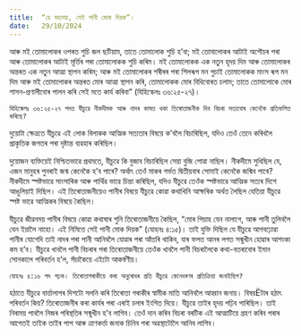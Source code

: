 ```yaml
---
title:  “হে মহাশয়, সেই পানী মোক দিয়ক”।
date:   29/10/2024
---
```


আৰু মই তোমালোকৰ ওপৰত শুচি জল ছটিয়াম, তাতে তোমালোক শুচি হ’বা; মই তোমালোকৰ আটাই অশৌচৰ পৰা আৰু তোমালোকৰ আটাই মূৰ্ত্তিৰ পৰা তোমালোকক শুচি কৰিম। মই তোমালোকক এক নতুন হৃদয় দিম আৰু তোমালোকৰ অন্তৰত এক নতুন আত্মা স্থাপন কৰিম; আৰু মই তোমালোকৰ শৰীৰৰ পৰা শিলৰূপ মন গুচাই তোমালোকক মাংস ৰূপ মন দিম আৰু মই তোমালোকৰ অন্তৰত মোৰ আত্মা স্থাপন কৰি, তোমালোকক মোৰ বিধিবোৰত চলাম; তাতে তোমালোকে মোৰ শাসন-প্ৰণালীবোৰ পালন কৰি সেই মতে কাৰ্য কৰিবা” (যিহিস্কেলঃ ৩৬:২৫-২৭)।

`যিহিস্কেলঃ ৩৬:২৫-২৭ পদত যীচুৱে নীকদীমক আৰু নাদৰ কাষত থকা তিৰোতাজনীক দিব বিচৰা সত্যবোৰ কেনেকৈ প্ৰতিফলিত কৰিছে?`

দুয়োটা ক্ষেত্ৰতে যীচুৱে এই লোক বিলাকক আত্মিক সত্যতাৰ বিষয়ে ক’বলৈ বিচাৰিছিল, যদিও তেওঁ তেনে কৰিবলৈ প্ৰাকৃতিক জগতৰ পৰা দৃষ্টান্ত ব্যৱহাৰ কৰিছিল।

দুয়োজন ব্যক্তিয়েই নিশ্চিতভাৱে প্ৰথমতে, যীচুৱে কি বুজাব বিচাৰিছিল সেয়া বুজি পোৱা নাছিল। নীকদীমে সুধিছিল যে, এজন মানুহৰ পুনৰাই জন্ম কেনেকৈ হ’ব পাৰে? অৰ্থাৎ তেওঁ মাকৰ গৰ্ভত দ্বিতীয়বাৰ সোমাই কেনেকৈ জন্মিব পাৰে? নীকদীমে স্পষ্টভাৱে সাংসাৰিক আৰু পাৰ্থিৱ ভাৱে চিন্তা কৰিছিল, যদিও যীচুৱে তেওঁক স্পষ্টভাৱে আত্মিক সত্যৰ দিশে আঙুলিয়াই দিছিল। এই তিৰোতাজনীয়েও পানীৰ বিষয়ে যীচুৱে কোৱা কথাখিনি আক্ষৰিক অৰ্থত লৈছিল যেতিয়া যীচুৱে স্পষ্ট ভাৱে আত্মিকৰ বিষয়ে কৈছিল।

যীচুৱে জীৱনময় পানীৰ বিষয়ে কোৱা কথাষাৰ শুনি তিৰোতাজনীয়ে কৈছিল, “মোৰ পিয়াহ যেন নালাগে, আৰু পানী তুলিবলৈ যেন ইয়ালৈ নাহো। এই নিমিত্তে সেই পানী মোক দিয়ক” (যোহনঃ ৪:১৫)। তাই যুক্তি দিছিল যে যীচুৱে আগবঢ়োৱা পানীৰ যোগেদি তাই নাদৰ পৰা পানী আনিবলৈ যোৱাৰ পৰা আঁতৰি থাকিব, যাৰ ফলত আনৰ লগত সন্মুখীন হোৱাৰ আশংকা কম হ’ব। যীচুৱে খাবলৈ পানী বিচৰাৰ পৰা তিৰোতাজনীয়ে তেওঁক খাবলৈ পানী বিচৰালৈকে কথা-বতৰাবোৰ ইমান সোনকালে পৰিবৰ্তন হ’ল, সঁচাকৈয়ে এইটো আকৰ্ষণীয়।

`যোহনঃ ৪:১৬ পদ পঢ়ক। তিৰোতাগৰাকীয়ে কৰা অনুৰোধৰ প্ৰতি যীচুৱে কেনেধৰণৰ প্ৰতিক্ৰিয়া জনাইছিল?`

হঠাতে যীচুৱে বাৰ্ত্তালাপৰ দিশটো সলনি কৰি তিৰোতা গৰাকীৰ স্বামীক মাতি আনিবলৈ আহ্বান জনায়। বিষয়Ëটাৰ হঠাৎ পৰিবৰ্তন কিয়? তিৰোতাজনীৰ কৰা কাৰ্যৰ পৰা এৰাই চলাৰ ইংগিত দিয়ে। যীচুৱে তাইৰ হৃদয় পঢ়িব পাৰিছিল। তাই নিৰাময় পাবলৈ নিজৰ পৰিস্থতিৰ সন্মুখীন হ’ব লাগিব। তেওঁ দান কৰিব বিচৰা বৰটিক এই আত্মাটিয়ে গ্ৰহণ কৰিব পৰাৰ আগেতই তাইক তাইৰ পাপ আৰু ত্ৰাণকৰ্ত্তা জনাক চিনিব পৰা অৱস্থাটোলৈ আনিব লাগিব।